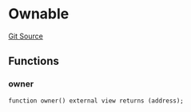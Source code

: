 # Ownable
[Git Source](https://github.com/TreasureProject/spellcaster-facets/blob/35a5f7a33e5c726475104b88b7e2a468bb5aa2b7/src/crafting/SimpleCrafting.sol)


## Functions
### owner


```solidity
function owner() external view returns (address);
```

